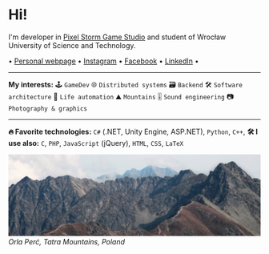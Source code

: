 # Hi!
I'm developer in [Pixel Storm Game Studio](https://pixelstorm.pl/) and student of Wrocław University of Science and Technology.

 • [Personal webpage](https://goorkamateusz.github.io)
 • [Instagram](https://www.instagram.com/goorkamateusz/)
 • [Facebook](https://www.facebook.com/goorkamateusz)
 • [LinkedIn](https://www.linkedin.com/in/goorkamateusz/)
 •

___
**My interests:**
🕹 `GameDev`
🌐 `Distributed systems`
🗃 `Backend`
🛠 `Software architecture`
🤖 `Life automation`
⛰ `Mountains`
🎚 `Sound engineering`
📷 `Photography & graphics`
<!-- 🧪 `Unit tests` -->

___
**🔥 Favorite technologies:**
`C#` (.NET, Unity Engine, ASP.NET),
`Python`,
`C++`,
**🛠 I use also:**
`C`,
`PHP`,
`JavaScript` (jQuery),
`HTML`,
`CSS`,
`LaTeX`


![Photo of...](img/orla-perc-wide.jpg)
_Orla Perć, Tatra Mountains, Poland_
